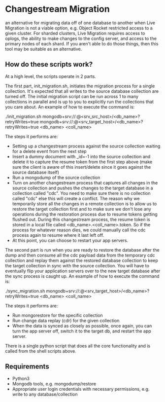 # Changestream Migration
an alternative for migrating data off of one database to another when Live Migration is not a viable option, e.g. Object Rocket restricted access to a given cluster. For sharded clusters, Live Migration requires access to oplogs, the ability to make changes to the config server, and access to the primary nodes of each shard. If you aren't able to do those things, then this tool may be suitable as an alternative.

## How do these scripts work?
At a high level, the scripts operate in 2 parts. 

The first part, init_migration.sh, initiates the migration process for a single collection. It's expected that all writes to the source database collection are turned off. The initial migration script can be run across 1 to many collections in parallel and is up to you to explicitly run the collections that you care about. An example of how to execute the command is:

./init_migration.sh mongodb+srv://<username>:<password>@<srv_src_host>/<db_name>?retryWrites=true mongodb+srv://<username>:<password>@<srv_target_host>/<db_name>?retryWrites=true <db_name> <coll_name>

The steps it performs are:
- Setting up a changestream process against the source collection waiting for a delete event from the next step
- Insert a dummy document with _id=-1 into the source collection and delete it to capture the resume token from the first step above (make sure the client is aware of this insert/delete since it goes against the source database itself)
- Run a mongodump of the source collection
- Turn on another changestream process that captures all changes in the source collection and pushes the changes to the target database in a collection called "cdc". You need to make sure there is no collection called "cdc" else this will create a conflict. The reason why we temporarily store all the changes in a remote collection is to allow us to restore the target collection first and to make sure we don't lose any operations during the restoration process due to resume tokens getting flushed out. During this changestream process, the resume token is stored in a local file called <db_name>.<coll_name>.token. So if the process for whatever reason dies, we could manually call the cdc process again to resume where it last left off.
- At this point, you can choose to restart your app servers.

The second part is run when you are ready to restore the database after the dump and then consume all the cdc payload data from the temporary cdc collection and replay them against the restored database collection to keep the target collection in sync with the source collection. You will have to eventually flip your application servers over to the new target database after the sync process is caught up. An example of how to execute the command is:

./sync_migration.sh mongodb+srv://<username>:<password>@<srv_target_host>/<db_name>?retryWrites=true <db_name> <coll_name>

The steps it performs are:
- Run mongorestore for the specific collection
- Run change data replay (cdr) for the given collection
- When the data is synced as closely as possible, once again, you can turn the app server off, switch it to the target db, and restart the app server.

There is a single python script that does all the core functionality and is called from the shell scripts above.

## Requirements
- Python3
- Mongodb tools, e.g. mongodump/restore
- Appropriate user login credentials with necessary permissions, e.g. write to any database/collection

